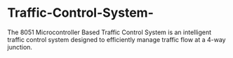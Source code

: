 # Traffic-Control-System-
The 8051 Microcontroller Based Traffic Control System is an intelligent traffic control system designed to efficiently manage traffic flow at a 4-way junction. 
